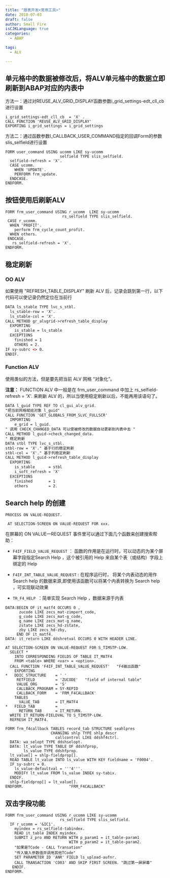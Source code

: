 ```yaml
---
title: "报表开发<常用工具>"
date: 2018-07-03
draft: false
author: Small Fire
isCJKLanguage: true
categories: 
  - ABAP

tags: 
  - ALV

---
```


## 单元格中的数据被修改后，将ALV单元格中的数据立即刷新到ABAP对应的内表中

方法一：通过对REUSE_ALV_GRID_DISPLAY函数参数i_grid_settings-edt_cll_cb进行设置

```JS
i_grid_settings-edt_cll_cb  = 'X' .
CALL FUNCTION 'REUSE_ALV_GRID_DISPLAY'
EXPORTING i_grid_settings = i_grid_settings
```

方法二：通过函数参数I_CALLBACK_USER_COMMAND指定的回调Form的参数slis_selfield进行设置

```JS
FORM user_command USING ucomm LIKE sy-ucomm
                        selfield TYPE slis_selfield.
  selfield-refresh = 'X'.
  CASE ucomm.
    WHEN 'UPDATE'.
    PERFORM frm_update.
  ENDCASE.
ENDFORM. 
```

## 按钮使用后刷新ALV

```jS
FORM frm_user_command USING r_ucomm  LIKE sy-ucomm
                         rs_selfield TYPE slis_selfield.
 CASE r_ucomm.
  WHEN 'PROFIT'.
    perform frm_cycle_count_profit.
  WHEN others.
 ENDCASE.
   rs_selfield-refresh = 'X'.
ENDFORM.
```

## 稳定刷新

### OO ALV

如果使用 "REFRESH_TABLE_DISPLAY" 刷新 ALV 后，记录会跳到第一行，以下代码可以使记录仍然定位在当前行 

```html
DATA ls_stable TYPE lvc_s_stbl.
  ls_stable-row = 'X'.
  ls_stable-col = 'X'.
CALL METHOD gr_alvgrid->refresh_table_display
  EXPORTING
    is_stable = ls_stable
  EXCEPTIONS
    finished = 1
    OTHERS = 2.
IF sy-subrc <> 0.
ENDIF.
```

### Function ALV

使用类似的方法，但是要先把当前 ALV 网格 “对象化”。

**注意：** FUNCTION ALV 中一般是在 frm_user_command 中加上 rs_selfield-refresh = 'X'. 来刷新 ALV 的，所以当使用稳定刷新以后，不能再用该语句了。

```html
DATA l_guid TYPE REF TO cl_gui_alv_grid.
"把当前网格赋给对象 l_guid"
CALL FUNCTION 'GET_GLOBALS_FROM_SLVC_FULLSCR'
  IMPORTING
    e_grid = l_guid.
" 调用 CHECK_CHANGED_DATA 可以使被修改的数据自动更新到内表中去 "
CALL METHOD l_guid->check_changed_data.
" 稳定刷新
DATA stbl TYPE lvc_s_stbl.
stbl-row = 'X'." 基于行的稳定刷新
stbl-col = 'X'." 基于列稳定刷新
CALL METHOD l_guid->refresh_table_display
  EXPORTING
    is_stable      = stbl
    i_soft_refresh = 'X'
  EXCEPTIONS
    finished       = 1
    others         = 2.
```

## Search help 的创建

`PROCESS ON VALUE-REQUEST.`

` AT SELECTION-SCREEN ON VALUE-REQUEST FOR xxx.`

在屏幕的 ON VALUE—REQUEST 事件里可以通过下面几个函数来创建搜索帮助：

-   `F4IF_FIELD_VALUE_REQUEST` ： 函数的作用是在运行时，可以动态的为某个屏幕字段指定Search Help ，这个被引用的 Help 来自某个表（或结构）字段上绑定的 Help

-  `F4IF_INT_TABLE_VALUE_REQUEST` : 在程序运行时， 将某个内表动态的用作 Search help 的数据来源,即使用该函数可以将某个内表转换为 Search help ，可实现联动效果

- `TR_F4_HELP `：简单实现 Search Help ，数据来源于内表

```ABAP
DATA:BEGIN OF it_matf4 OCCURS 0 ,
      zucode LIKE zecs_mat-zimport_code,
      g_code LIKE zecs_mat-g_code,
      g_name LIKE zecs_mat-g_name,
      zstate LIKE zecs_hd-zstate,
      zby LIKE zecs_hd-zby,
     END OF it_matf4. 
DATA: it_return LIKE ddshretval OCCURS 0 WITH HEADER LINE.

AT SELECTION-SCREEN ON VALUE-REQUEST FOR S_TIMSTP-LOW.
  SELECT *
    INTO CORRESPONDING FIELDS OF TABLE IT_MATF4
    FROM <table> WHERE <var> = <option>.
  CALL FUNCTION 'F4IF_INT_TABLE_VALUE_REQUEST'   "F4输出函数"
    EXPORTING
*   DDIC_STRUCTURE    = ' '
     RETFIELD         = 'ZUCODE'   "field of internal table"
     VALUE_ORG        = 'S'
     CALLBACK_PROGRAM = SY-REPID
     CALLBACK_FORM    = 'FRM_F4CALLBACK'
    TABLES
      VALUE_TAB       = IT_MATF4
*   FIELD_TAB         =
      RETURN_TAB      = IT_RETURN.
  WRITE IT_RETURN-FIELDVAL TO S_TIMSTP-LOW.
  REFRESH IT_MATF4.

FORM frm_f4callback TABLES record_tab STRUCTURE seahlpres
                    CHANGING shlp TYPE shlp_descr
                      callcontrol LIKE ddshf4ctrl.
  DATA: wa_selopt TYPE ddshselopt.
  DATA: lt_value TYPE TABLE OF ddshfprop,
        ls_value TYPE ddshfprop.
  lt_value[] = shlp-fieldprop[].
  READ TABLE lt_value INTO ls_value WITH KEY fieldname = 'F0004'.
  IF sy-subrc = 0.
    ls_value-defaultval = '''4'''.
    MODIFY lt_value FROM ls_value INDEX sy-tabix.
  ENDIF.
  shlp-fieldprop[] = lt_value[].
ENDFORM.                    "FRM_F4CALLBACK"
```

## 双击字段功能

```ABAP
FORM frm_user_command USING r_ucomm LIKE sy-ucomm
                        rs_selfield TYPE slis_selfield.                  
  IF r_ucomm = '&IC1'.
    myindex = rs_selfield-tabindex.
    READ it_table INDEX myindex.
    SUBMIT z_pro AND RETURN WITH p_param1 = it_table-param1
                            WITH p_param2 = it_table-param2.
    "如果是TCode - CALL Transation"
    "传入输入参数值并调用其他TCode"
    SET PARAMETER ID 'ANR' FIELD ls_upload-aufnr.
    CALL TRANSACTION 'CO03' AND SKIP FIRST SCREEN. "跳过第一屏屏幕"
   ENDIF.
ENDFORM.
```

